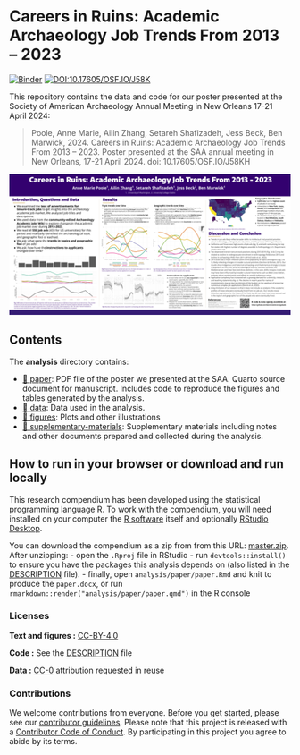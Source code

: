 
<!-- README.md is generated from README.Rmd. Please edit that file -->

# Careers in Ruins: Academic Archaeology Job Trends From 2013 – 2023

[![Binder](https://mybinder.org/badge_logo.svg)](https://mybinder.org/v2/gh/benmarwick/archyjobads/master?urlpath=rstudio)
[![DOI:10.17605/OSF.IO/J58K](https://img.shields.io/badge/DOI-10.17605/OSF.IO/J58KH-brightgreen.svg)](http://doi.org/10.17605/OSF.IO/J58KH)

This repository contains the data and code for our poster presented at
the Society of American Archaeology Annual Meeting in New Orleans 17-21
April 2024:

> Poole, Anne Marie, Ailin Zhang, Setareh Shafizadeh, Jess Beck, Ben
> Marwick, 2024. Careers in Ruins: Academic Archaeology Job Trends From
> 2013 – 2023. Poster presented at the SAA annual meeting in New
> Orleans, 17-21 April 2024. doi: 10.17605/OSF.IO/J58KH

![](README-fig-001.png)

## Contents

The **analysis** directory contains:

- [:file_folder: paper](/analysis/paper): PDF file of the poster we
  presented at the SAA. Quarto source document for manuscript. Includes
  code to reproduce the figures and tables generated by the analysis.
- [:file_folder: data](/analysis/data): Data used in the analysis.
- [:file_folder: figures](/analysis/figures): Plots and other
  illustrations
- [:file_folder:
  supplementary-materials](/analysis/supplementary-materials):
  Supplementary materials including notes and other documents prepared
  and collected during the analysis.

## How to run in your browser or download and run locally

This research compendium has been developed using the statistical
programming language R. To work with the compendium, you will need
installed on your computer the [R
software](https://cloud.r-project.org/) itself and optionally [RStudio
Desktop](https://rstudio.com/products/rstudio/download/).

You can download the compendium as a zip from from this URL:
[master.zip](/archive/master.zip). After unzipping: - open the `.Rproj`
file in RStudio - run `devtools::install()` to ensure you have the
packages this analysis depends on (also listed in the
[DESCRIPTION](/DESCRIPTION) file). - finally, open
`analysis/paper/paper.Rmd` and knit to produce the `paper.docx`, or run
`rmarkdown::render("analysis/paper/paper.qmd")` in the R console

### Licenses

**Text and figures :**
[CC-BY-4.0](http://creativecommons.org/licenses/by/4.0/)

**Code :** See the [DESCRIPTION](DESCRIPTION) file

**Data :** [CC-0](http://creativecommons.org/publicdomain/zero/1.0/)
attribution requested in reuse

### Contributions

We welcome contributions from everyone. Before you get started, please
see our [contributor guidelines](CONTRIBUTING.md). Please note that this
project is released with a [Contributor Code of Conduct](CONDUCT.md). By
participating in this project you agree to abide by its terms.
